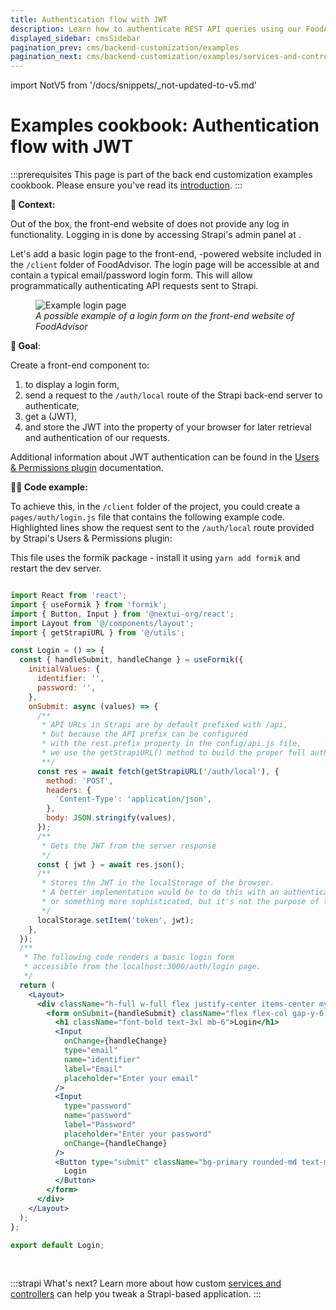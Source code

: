 ```yaml
---
title: Authentication flow with JWT
description: Learn how to authenticate REST API queries using our FoodAdvisor example
displayed_sidebar: cmsSidebar
pagination_prev: cms/backend-customization/examples
pagination_next: cms/backend-customization/examples/services-and-controllers
---
```


import NotV5 from '/docs/snippets/_not-updated-to-v5.md'

# Examples cookbook: Authentication flow with JWT

<NotV5/>

:::prerequisites
This page is part of the back end customization examples cookbook. Please ensure you've read its [introduction](/cms/backend-customization/examples).
:::

**💭 Context:**

Out of the box, the front-end website of <ExternalLink to="https://github.com/strapi/foodadvisor" text="FoodAdvisor"/> does not provide any log in functionality. Logging in is done by accessing Strapi's admin panel at <ExternalLink to="http://localhost:1337/admin`" text="`localhost:1337/admin`"/>.

<SideBySideContainer>

<SideBySideColumn>

Let's add a basic login page to the front-end, <ExternalLink to="https://nextjs.org/" text="Next.js"/>-powered website included in the `/client` folder of FoodAdvisor. The login page will be accessible at <ExternalLink to="http://localhost:3000/auth/login" text="`localhost:3000/auth/login`"/> and contain a typical email/password login form. This will allow programmatically authenticating API requests sent to Strapi.

</SideBySideColumn>

<SideBySideColumn>

<figure style={{ width: '100%', margin: '0' }}>
  <img src="/img/assets/backend-customization/tutorial-auth-flow.png" alt="Example login page" />
  <em><figcaption style={{ fontSize: '12px' }}>A possible example of a login form on the front-end website of FoodAdvisor</figcaption></em>
</figure>


</SideBySideColumn>
</SideBySideContainer>

<SideBySideContainer>
<SideBySideColumn>

**🎯 Goal**:

Create a front-end component to:

1. to display a login form,
2. send a request to the `/auth/local` route of the Strapi back-end server to authenticate,
3. get a <ExternalLink to="https://en.wikipedia.org/wiki/JSON_Web_Token" text="JSON Web Token"/> (JWT),
4. and store the JWT into the <ExternalLink to="https://developer.mozilla.org/en-US/docs/Web/API/Window/localStorage" text="`localStorage`"/> property of your browser for later retrieval and authentication of our requests.

</SideBySideColumn>

<SideBySideColumn>

<SubtleCallout title="Related concept">

Additional information about JWT authentication can be found in the [Users & Permissions plugin](/cms/features/users-permissions) documentation.

</SubtleCallout>

</SideBySideColumn>
</SideBySideContainer>

**🧑‍💻 Code example:**

To achieve this, in the `/client` folder of the <ExternalLink to="https://github.com/strapi/foodadvisor" text="FoodAdvisor"/> project, you could create a `pages/auth/login.js` file that contains the following example code.  Highlighted lines show the request sent to the `/auth/local` route provided by Strapi's Users & Permissions plugin:

This file uses the formik package - install it using `yarn add formik` and restart the dev server.

```jsx title="/client/pages/auth/login.js" {21-27}

import React from 'react';
import { useFormik } from 'formik';
import { Button, Input } from '@nextui-org/react';
import Layout from '@/components/layout';
import { getStrapiURL } from '@/utils';

const Login = () => {
  const { handleSubmit, handleChange } = useFormik({
    initialValues: {
      identifier: '',
      password: '',
    },
    onSubmit: async (values) => {
      /**
       * API URLs in Strapi are by default prefixed with /api,
       * but because the API prefix can be configured
       * with the rest.prefix property in the config/api.js file,
       * we use the getStrapiURL() method to build the proper full auth URL.
       **/
      const res = await fetch(getStrapiURL('/auth/local'), {
        method: 'POST',
        headers: {
          'Content-Type': 'application/json',
        },
        body: JSON.stringify(values),
      });
      /**
       * Gets the JWT from the server response
       */
      const { jwt } = await res.json();
      /**
       * Stores the JWT in the localStorage of the browser. 
       * A better implementation would be to do this with an authentication context provider
       * or something more sophisticated, but it's not the purpose of this tutorial.
       */
      localStorage.setItem('token', jwt); 
    },
  });
  /**
   * The following code renders a basic login form 
   * accessible from the localhost:3000/auth/login page.
   */
  return (
    <Layout>
      <div className="h-full w-full flex justify-center items-center my-24">
        <form onSubmit={handleSubmit} className="flex flex-col gap-y-6 w-4/12 ">
          <h1 className="font-bold text-3xl mb-6">Login</h1>
          <Input
            onChange={handleChange}
            type="email"
            name="identifier"
            label="Email"
            placeholder="Enter your email"
          />
          <Input
            type="password"
            name="password"
            label="Password"
            placeholder="Enter your password"
            onChange={handleChange}
          />
          <Button type="submit" className="bg-primary rounded-md text-muted">
            Login
          </Button>
        </form>
      </div>
    </Layout>
  );
};

export default Login;
```

<br />

:::strapi What's next?
Learn more about how custom [services and controllers](/cms/backend-customization/examples/services-and-controllers) can help you tweak a Strapi-based application.
:::
